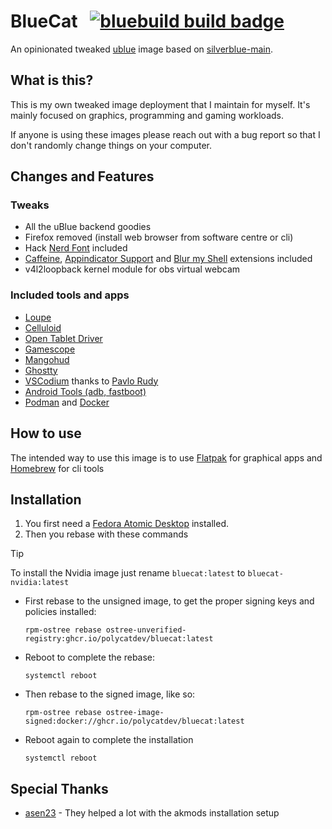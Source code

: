 # BlueCat &nbsp; [![bluebuild build badge](https://github.com/PolyCatDev/bluecat/actions/workflows/build.yml/badge.svg)](https://github.com/PolyCatDev/bluecat/actions/workflows/build.yml)

An opinionated tweaked [ublue](https://universal-blue.org/) image based on [silverblue-main](https://github.com/ublue-os/main/pkgs/container/silverblue-main).

## What is this?

This is my own tweaked image deployment that I maintain for myself. It's mainly focused on graphics, programming and gaming workloads.

If anyone is using these images please reach out with a bug report so that I don't randomly change things on your computer.


## Changes and Features

### Tweaks

- All the uBlue backend goodies
- Firefox removed (install web browser from software centre or cli)
- Hack [Nerd Font](https://www.nerdfonts.com/) included
- [Caffeine](https://extensions.gnome.org/extension/517/caffeine/), [Appindicator Support](https://extensions.gnome.org/extension/615/appindicator-support/) and [Blur my Shell](https://extensions.gnome.org/extension/3193/blur-my-shell/) extensions included
- v4l2loopback kernel module for obs virtual webcam

### Included tools and apps
- [Loupe](https://apps.gnome.org/Loupe/)
- [Celluloid](https://celluloid-player.github.io/)
- [Open Tablet Driver](https://opentabletdriver.net/)
- [Gamescope](https://github.com/ValveSoftware/gamescope)
- [Mangohud](https://github.com/flightlessmango/MangoHud)
- [Ghostty](https://ghostty.org/)
- [VSCodium](https://vscodium.com/) thanks to [Pavlo Rudy](https://gitlab.com/paulcarroty/vscodium-deb-rpm-repo/)
- [Android Tools (adb, fastboot)](https://developer.android.com/tools/releases/platform-tools)
- [Podman](https://podman.io/) and [Docker](https://www.docker.com/)

## How to use

The intended way to use this image is to use [Flatpak](https://flatpak.org/) for graphical apps and [Homebrew](https://brew.sh/) for cli tools

## Installation

1. You first need a [Fedora Atomic Desktop](https://fedoraproject.org/atomic-desktops/) installed.
2. Then you rebase with these commands

> [!TIP]
> To install the Nvidia image just rename `bluecat:latest` to `bluecat-nvidia:latest`

- First rebase to the unsigned image, to get the proper signing keys and policies installed:
  ```
  rpm-ostree rebase ostree-unverified-registry:ghcr.io/polycatdev/bluecat:latest
  ```
- Reboot to complete the rebase:
  ```
  systemctl reboot
  ```
- Then rebase to the signed image, like so:
  ```
  rpm-ostree rebase ostree-image-signed:docker://ghcr.io/polycatdev/bluecat:latest
  ```
- Reboot again to complete the installation
  ```
  systemctl reboot
  ```
  
## Special Thanks
- [asen23](https://github.com/asen23) - They helped a lot with the akmods installation setup
